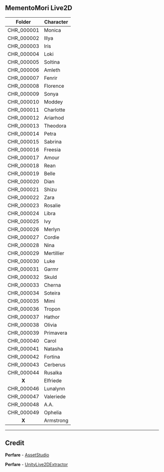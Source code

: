 ## MementoMori Live2D

|Folder|Character|
|:---:|---|
|CHR_000001|Monica|
|CHR_000002|Illya|
|CHR_000003|Iris|
|CHR_000004|Loki|
|CHR_000005|Soltina|
|CHR_000006|Amleth|
|CHR_000007|Fenrir|
|CHR_000008|Florence|
|CHR_000009|Sonya|
|CHR_000010|Moddey|
|CHR_000011|Charlotte|
|CHR_000012|Ariarhod|
|CHR_000013|Theodora|
|CHR_000014|Petra|
|CHR_000015|Sabrina|
|CHR_000016|Freesia|
|CHR_000017|Amour|
|CHR_000018|Rean|
|CHR_000019|Belle|
|CHR_000020|Dian|
|CHR_000021|Shizu|
|CHR_000022|Zara|
|CHR_000023|Rosalie|
|CHR_000024|Libra|
|CHR_000025|Ivy|
|CHR_000026|Merlyn|
|CHR_000027|Cordie|
|CHR_000028|Nina|
|CHR_000029|Mertillier|
|CHR_000030|Luke|
|CHR_000031|Garmr|
|CHR_000032|Skuld|
|CHR_000033|Cherna|
|CHR_000034|Soteira|
|CHR_000035|Mimi|
|CHR_000036|Tropon|
|CHR_000037|Hathor|
|CHR_000038|Olivia|
|CHR_000039|Primavera|
|CHR_000040|Carol|
|CHR_000041|Natasha|
|CHR_000042|Fortina|
|CHR_000043|Cerberus|
|CHR_000044|Rusalka|
|**X**|Elfriede|
|CHR_000046|Lunalynn|
|CHR_000047|Valeriede|
|CHR_000048|A.A.|
|CHR_000049|Ophelia|
|**X**|Armstrong|
---
## Credit
**Perfare** - [AssetStudio](https://github.com/Perfare/AssetStudio)

**Perfare** - [UnityLive2DExtractor](https://github.com/Perfare/UnityLive2DExtractor)
